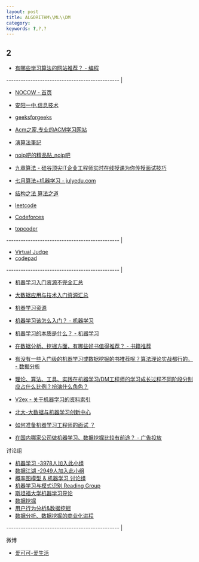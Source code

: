 ```yaml
---
layout: post
title: ALGORITHM\\ML\\DM
category: 
keywords: ?,?,?
---
```


## 2

- [有哪些学习算法的网站推荐？ - 编程](http://www.zhihu.com/question/20368410)

----------------------------------------------- |

- [NOCOW - 首页](http://pingce.ayyz.cn:9000/usaco/20110129214306/@e9@a6@96@e9@a1@b5.html)
- [安阳一中.信息技术](http://pingce.ayyz.cn:9000/)
- [geeksforgeeks](http://www.geeksforgeeks.org/)
- [Acm之家,专业的ACM学习网站](http://www.acmerblog.com/)
- [演算法筆記](http://www.csie.ntnu.edu.tw/~u91029/)
- [noip吧的精品贴_noip吧](http://tieba.baidu.com/f/good?kw=noip&ie=utf-8)

- [九章算法 - 硅谷顶尖IT企业工程师实时在线授课为你传授面试技巧](http://www.ninechapter.com/)
- [七月算法+机器学习 - julyedu.com](http://www.julyedu.com/)

- [结构之法 算法之道](http://blog.csdn.net/v_JULY_v)
- [leetcode](https://leetcode.com/)
- [Codeforces](http://codeforces.com/)
- [topcoder](http://www.topcoder.com/)

----------------------------------------------- |

- [Virtual Judge](http://acm.hust.edu.cn/vjudge/toIndex.action)
- [codepad](http://codepad.org/)

----------------------------------------------- |

- [机器学习入门资源不完全汇总](http://forum.memect.com/thread/%E6%9C%BA%E5%99%A8%E5%AD%A6%E4%B9%A0%E5%85%A5%E9%97%A8%E8%B5%84%E6%BA%90%E4%B8%8D%E5%AE%8C%E5%85%A8%E6%B1%87%E6%80%BB/)
- [大数据应用与技术入门资源汇总](http://forum.memect.com/thread/%E5%A4%A7%E6%95%B0%E6%8D%AE%E5%BA%94%E7%94%A8%E4%B8%8E%E6%8A%80%E6%9C%AF-%E5%85%A5%E9%97%A8%E8%B5%84%E6%BA%90%E6%B1%87%E7%BC%96/http://forum.memect.com/thread/%E5%A4%A7%E6%95%B0%E6%8D%AE%E5%BA%94%E7%94%A8%E4%B8%8E%E6%8A%80%E6%9C%AF-%E5%85%A5%E9%97%A8%E8%B5%84%E6%BA%90%E6%B1%87%E7%BC%96/)
- [机器学习资源](http://qianjiye.de/2014/11/machine-learning-resources/#outline_0)

- [机器学习该怎么入门？ - 机器学习](http://www.zhihu.com/question/20691338)
- [机器学习的本质是什么？ - 机器学习](http://www.zhihu.com/question/19830921)
- [在数据分析、挖掘方面，有哪些好书值得推荐？ - 书籍推荐](http://www.zhihu.com/question/20757000)
- [有没有一些入门级的机器学习或数据挖掘的书推荐呢？算法理论实战都行的。 - 数据分析](http://www.zhihu.com/question/22700476)
- [理论、算法、工具、实践在机器学习/DM工程师的学习成长过程不同阶段分别应占什么比例？扮演什么角色？](http://www.zhihu.com/question/33025112)

- [V2ex - 关于机器学习的资料索引](https://www.v2ex.com/t/123456)
- [北大-大数据与机器学习创新中心](http://mlic.pku.edu.cn/)

- [如何准备机器学习工程师的面试 ？](http://www.zhihu.com/question/23259302)
- [在国内哪家公司做机器学习、数据挖掘比较有前途？ - 广告投放](http://www.zhihu.com/question/19695591)

讨论组

- [机器学习 -3978人加入此小组 ](http://www.guokr.com/group/262/)
- [数据江湖 -2949人加入此小组](http://www.guokr.com/group/299/)
- [概率图模型 & 机器学习 讨论组](http://www.douban.com/group/368590/)
- [机器学习与模式识别 Reading Group](http://www.douban.com/group/MLPR/)
- [斯坦福大学机器学习导论](http://www.douban.com/group/ml-class/)
- [数据挖掘](http://www.douban.com/group/dm/)
- [用户行为分析&数据挖掘](http://www.douban.com/group/288667/)
- [数据分析、数据挖掘的商业化进程](http://www.douban.com/group/331779/)

----------------------------------------------- |

微博

- [爱可可-爱生活 ](http://weibo.com/p/1005051402400261)









